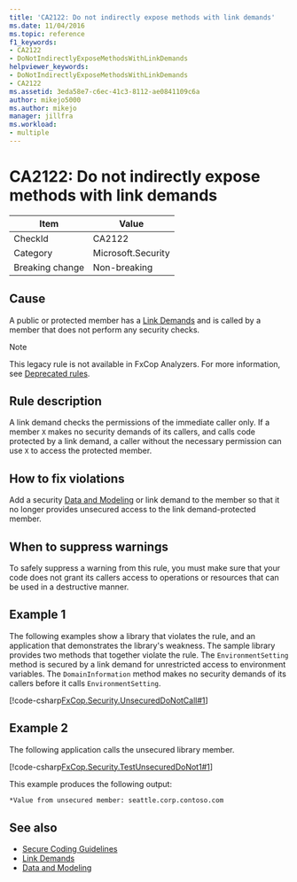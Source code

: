 ```yaml
---
title: 'CA2122: Do not indirectly expose methods with link demands'
ms.date: 11/04/2016
ms.topic: reference
f1_keywords:
- CA2122
- DoNotIndirectlyExposeMethodsWithLinkDemands
helpviewer_keywords:
- DoNotIndirectlyExposeMethodsWithLinkDemands
- CA2122
ms.assetid: 3eda58e7-c6ec-41c3-8112-ae0841109c6a
author: mikejo5000
ms.author: mikejo
manager: jillfra
ms.workload:
- multiple
---
```

# CA2122: Do not indirectly expose methods with link demands

|Item|Value|
|-|-|
|CheckId|CA2122|
|Category|Microsoft.Security|
|Breaking change|Non-breaking|

## Cause
A public or protected member has a [Link Demands](/dotnet/framework/misc/link-demands) and is called by a member that does not perform any security checks.

> [!NOTE]
> This legacy rule is not available in FxCop Analyzers. For more information, see [Deprecated rules](fxcop-rule-port-status.md#deprecated-rules).

## Rule description
A link demand checks the permissions of the immediate caller only. If a member `X` makes no security demands of its callers, and calls code protected by a link demand, a caller without the necessary permission can use `X` to access the protected member.

## How to fix violations
Add a security [Data and Modeling](/dotnet/framework/data/index) or link demand to the member so that it no longer provides unsecured access to the link demand-protected member.

## When to suppress warnings
To safely suppress a warning from this rule, you must make sure that your code does not grant its callers access to operations or resources that can be used in a destructive manner.

## Example 1
The following examples show a library that violates the rule, and an application that demonstrates the library's weakness. The sample library provides two methods that together violate the rule. The `EnvironmentSetting` method is secured by a link demand for unrestricted access to environment variables. The `DomainInformation` method makes no security demands of its callers before it calls `EnvironmentSetting`.

[!code-csharp[FxCop.Security.UnsecuredDoNotCall#1](../code-quality/codesnippet/CSharp/ca2122-do-not-indirectly-expose-methods-with-link-demands_1.cs)]

## Example 2
The following application calls the unsecured library member.

[!code-csharp[FxCop.Security.TestUnsecuredDoNot1#1](../code-quality/codesnippet/CSharp/ca2122-do-not-indirectly-expose-methods-with-link-demands_2.cs)]

This example produces the following output:

```txt
*Value from unsecured member: seattle.corp.contoso.com
```

## See also

- [Secure Coding Guidelines](/dotnet/standard/security/secure-coding-guidelines)
- [Link Demands](/dotnet/framework/misc/link-demands)
- [Data and Modeling](/dotnet/framework/data/index)
